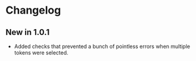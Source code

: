 # Changelog

## New in 1.0.1

- Added checks that prevented a bunch of pointless errors when multiple tokens were selected.

